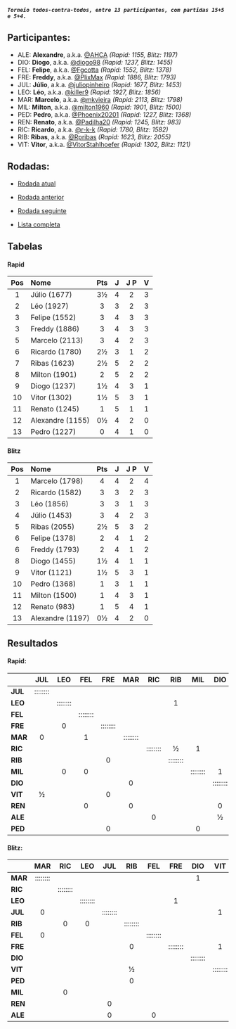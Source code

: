 ***`Torneio todos-contra-todos, entre 13 participantes, com partidas 15+5 e 5+4.`***

## Participantes:

* ALE: **Alexandre**, a.k.a. [@AHCA](https://www.lichess.org/@/AHCA) *(Rapid: 1155, Blitz: 1197)*
* DIO: **Diogo**, a.k.a. [@diogo98](https://www.lichess.org/@/diogo98) *(Rapid: 1237, Blitz: 1455)*
* FEL: **Felipe**, a.k.a. [@Fgcotta](https://www.lichess.org/@/Fgcotta) *(Rapid: 1552, Blitz: 1378)*
* FRE: **Freddy**, a.k.a. [@PlixMax](https://www.lichess.org/@/PlixMax) *(Rapid: 1886, Blitz: 1793)*
* JUL: **Júlio**, a.k.a. [@juliopinheiro](https://www.lichess.org/@/juliopinheiro) *(Rapid: 1677, Blitz: 1453)*
* LEO: **Léo**, a.k.a. [@killer9](https://www.lichess.org/@/killer9) *(Rapid: 1927, Blitz: 1856)*
* MAR: **Marcelo**, a.k.a. [@mkvieira](https://www.lichess.org/@/mkvieira) *(Rapid: 2113, Blitz: 1798)*
* MIL: **Milton**, a.k.a. [@milton1960](https://www.lichess.org/@/milton1960) *(Rapid: 1901, Blitz: 1500)*
* PED: **Pedro**, a.k.a. [@Phoenix20201](https://www.lichess.org/@/Phoenix20201) *(Rapid: 1227, Blitz: 1368)*
* REN: **Renato**, a.k.a. [@Padilha20](https://www.lichess.org/@/Padilha20) *(Rapid: 1245, Blitz: 983)*
* RIC: **Ricardo**, a.k.a. [@r-k-k](https://www.lichess.org/@/r-k-k) *(Rapid: 1780, Blitz: 1582)*
* RIB: **Ribas**, a.k.a. [@Rpribas](https://www.lichess.org/@/Rpribas) *(Rapid: 1623, Blitz: 2055)*
* VIT: **Vitor**, a.k.a. [@VitorStahlhoefer](https://www.lichess.org/@/VitorStahlhoefer) *(Rapid: 1302, Blitz: 1121)*

## Rodadas:

* [Rodada atual](https://grupo-de-xadrez.github.io/rodadas/5)

* [Rodada anterior](https://grupo-de-xadrez.github.io/rodadas/4)

* [Rodada seguinte](https://grupo-de-xadrez.github.io/rodadas/6)

* [Lista completa](https://grupo-de-xadrez.github.io/rodadas)

## Tabelas

#### Rapid

| Pos | Nome | Pts | J | J P | V |
| :---: | :--- | :---: | :---: | :---: | :---: |
| 1 | Júlio (1677) | 3½ | 4 | 2 | 3 |
| 2 | Léo (1927) | 3 | 3 | 2 | 3 |
| 3 | Felipe (1552) | 3 | 4 | 3 | 3 |
| 3 | Freddy (1886) | 3 | 4 | 3 | 3 |
| 5 | Marcelo (2113) | 3 | 4 | 2 | 3 |
| 6 | Ricardo (1780) | 2½ | 3 | 1 | 2 |
| 7 | Ribas (1623) | 2½ | 5 | 2 | 2 |
| 8 | Milton (1901) | 2 | 5 | 2 | 2 |
| 9 | Diogo (1237) | 1½ | 4 | 3 | 1 |
| 10 | Vitor (1302) | 1½ | 5 | 3 | 1 |
| 11 | Renato (1245) | 1 | 5 | 1 | 1 |
| 12 | Alexandre (1155) | 0½ | 4 | 2 | 0 |
| 13 | Pedro (1227) | 0 | 4 | 1 | 0 |

#### Blitz

| Pos | Nome | Pts | J | J P | V |
| :---: | :--- | :---: | :---: | :---: | :---: |
| 1 | Marcelo (1798) | 4 | 4 | 2 | 4 |
| 2 | Ricardo (1582) | 3 | 3 | 2 | 3 |
| 3 | Léo (1856) | 3 | 3 | 1 | 3 |
| 4 | Júlio (1453) | 3 | 4 | 2 | 3 |
| 5 | Ribas (2055) | 2½ | 5 | 3 | 2 |
| 6 | Felipe (1378) | 2 | 4 | 1 | 2 |
| 6 | Freddy (1793) | 2 | 4 | 1 | 2 |
| 8 | Diogo (1455) | 1½ | 4 | 1 | 1 |
| 9 | Vitor (1121) | 1½ | 5 | 3 | 1 |
| 10 | Pedro (1368) | 1 | 3 | 1 | 1 |
| 11 | Milton (1500) | 1 | 4 | 3 | 1 |
| 12 | Renato (983) | 1 | 5 | 4 | 1 |
| 13 | Alexandre (1197) | 0½ | 4 | 2 | 0 |

## Resultados

#### Rapid:

| | JUL | LEO | FEL | FRE | MAR | RIC | RIB | MIL | DIO | VIT | REN | ALE | PED |
| :--- | :---: | :---: | :---: | :---: | :---: | :---: | :---: | :---: | :---: | :---: | :---: | :---: | :---: |
| **JUL** | :::::::: |  |  |  |  |  |  |  |  |  | 1 | 1 |  |
| **LEO** |  | :::::::: |  |  |  |  | 1 |  |  |  |  |  |  |
| **FEL** |  |  | :::::::: |  |  |  |  |  |  |  |  | 1 |  |
| **FRE** |  | 0 |  | :::::::: |  |  |  |  |  |  |  |  |  |
| **MAR** | 0 |  | 1 |  | :::::::: |  |  |  |  |  |  |  |  |
| **RIC** |  |  |  |  |  | :::::::: | ½ | 1 |  |  |  |  |  |
| **RIB** |  |  |  | 0 |  |  | :::::::: |  |  | 1 |  |  | 1 |
| **MIL** |  | 0 | 0 |  |  |  |  | :::::::: | 1 |  |  |  |  |
| **DIO** |  |  |  |  | 0 |  |  |  | :::::::: |  |  |  |  |
| **VIT** | ½ |  |  | 0 |  |  |  |  |  | :::::::: |  |  |  |
| **REN** |  |  | 0 |  | 0 |  |  |  | 0 |  | :::::::: |  |  |
| **ALE** |  |  |  |  |  | 0 |  |  | ½ |  |  | :::::::: |  |
| **PED** |  |  |  | 0 |  |  |  | 0 |  | 0 |  |  | :::::::: |

#### Blitz:

| | MAR | RIC | LEO | JUL | RIB | FEL | FRE | DIO | VIT | PED | MIL | REN | ALE |
| :--- | :---: | :---: | :---: | :---: | :---: | :---: | :---: | :---: | :---: | :---: | :---: | :---: | :---: |
| **MAR** | :::::::: |  |  |  |  |  |  | 1 |  |  |  | 1 |  |
| **RIC** |  | :::::::: |  |  |  |  |  |  |  |  |  |  | 1 |
| **LEO** |  |  | :::::::: |  |  |  | 1 |  |  |  | 1 |  |  |
| **JUL** | 0 |  |  | :::::::: |  |  |  |  | 1 |  |  |  |  |
| **RIB** |  | 0 | 0 |  | :::::::: |  |  |  |  |  |  |  |  |
| **FEL** | 0 |  |  |  |  | :::::::: |  |  |  |  | 0 | 1 |  |
| **FRE** |  |  |  |  | 0 |  | :::::::: |  | 1 | 1 |  |  |  |
| **DIO** |  |  |  |  |  |  |  | :::::::: |  |  | 1 | 0 | ½ |
| **VIT** |  |  |  |  | ½ |  |  |  | :::::::: |  |  |  |  |
| **PED** |  |  |  |  | 0 |  |  |  |  | :::::::: |  |  |  |
| **MIL** |  | 0 |  |  |  |  |  |  |  |  | :::::::: |  |  |
| **REN** |  |  |  | 0 |  |  |  |  |  |  |  | :::::::: |  |
| **ALE** |  |  |  | 0 |  | 0 |  |  |  |  |  |  | :::::::: |


